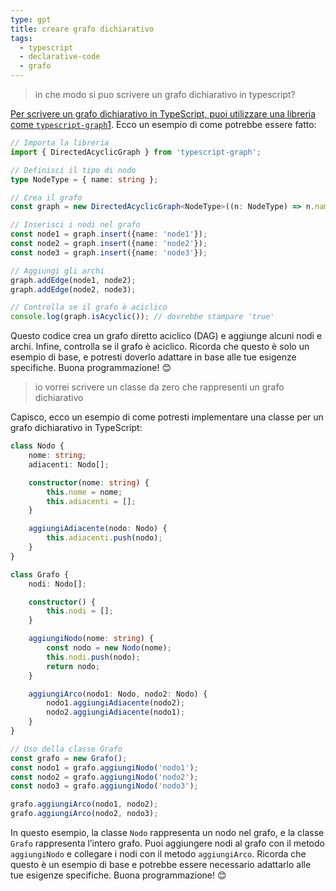 ```yaml
---
type: gpt
title: creare grafo dichiarativo
tags:
  - typescript
  - declarative-code
  - grafo
---
```


> in che modo si puo scrivere un grafo dichiarativo in typescript?

[Per scrivere un grafo dichiarativo in TypeScript, puoi utilizzare una libreria come `typescript-graph`](https://www.npmjs.com/package/typescript-graph)[1](https://www.npmjs.com/package/typescript-graph). Ecco un esempio di come potrebbe essere fatto:

```typescript
// Importa la libreria
import { DirectedAcyclicGraph } from 'typescript-graph';

// Definisci il tipo di nodo
type NodeType = { name: string };

// Crea il grafo
const graph = new DirectedAcyclicGraph<NodeType>((n: NodeType) => n.name);

// Inserisci i nodi nel grafo
const node1 = graph.insert({name: 'node1'});
const node2 = graph.insert({name: 'node2'});
const node3 = graph.insert({name: 'node3'});

// Aggiungi gli archi
graph.addEdge(node1, node2);
graph.addEdge(node2, node3);

// Controlla se il grafo è aciclico
console.log(graph.isAcyclic()); // dovrebbe stampare 'true'
```

Questo codice crea un grafo diretto aciclico (DAG) e aggiunge alcuni nodi e archi. Infine, controlla se il grafo è aciclico. Ricorda che questo è solo un esempio di base, e potresti doverlo adattare in base alle tue esigenze specifiche. Buona programmazione! 😊

> io vorrei scrivere un classe da zero che rappresenti un grafo dichiarativo

Capisco, ecco un esempio di come potresti implementare una classe per un grafo dichiarativo in TypeScript:

```typescript
class Nodo {
    nome: string;
    adiacenti: Nodo[];

    constructor(nome: string) {
        this.nome = nome;
        this.adiacenti = [];
    }

    aggiungiAdiacente(nodo: Nodo) {
        this.adiacenti.push(nodo);
    }
}

class Grafo {
    nodi: Nodo[];

    constructor() {
        this.nodi = [];
    }

    aggiungiNodo(nome: string) {
        const nodo = new Nodo(nome);
        this.nodi.push(nodo);
        return nodo;
    }

    aggiungiArco(nodo1: Nodo, nodo2: Nodo) {
        nodo1.aggiungiAdiacente(nodo2);
        nodo2.aggiungiAdiacente(nodo1);
    }
}

// Uso della classe Grafo
const grafo = new Grafo();
const nodo1 = grafo.aggiungiNodo('nodo1');
const nodo2 = grafo.aggiungiNodo('nodo2');
const nodo3 = grafo.aggiungiNodo('nodo3');

grafo.aggiungiArco(nodo1, nodo2);
grafo.aggiungiArco(nodo2, nodo3);
```

In questo esempio, la classe `Nodo` rappresenta un nodo nel grafo, e la classe `Grafo` rappresenta l’intero grafo. Puoi aggiungere nodi al grafo con il metodo `aggiungiNodo` e collegare i nodi con il metodo `aggiungiArco`. Ricorda che questo è un esempio di base e potrebbe essere necessario adattarlo alle tue esigenze specifiche. Buona programmazione! 😊